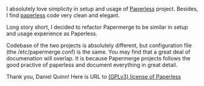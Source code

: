 
I absolutely love simplicity in setup and usage of
[Paperless](https://github.com/the-paperless-project/paperless/) project.
Besides, I find
[paperless](https://github.com/the-paperless-project/paperless/) code very
clean and elegant.

Long story short, I decided to refactor Papermerge to be similar in setup and
usage experience as Paperless.

Codebase of the two projects is absolutely different, but configuration file (the /etc/papermerge.conf) is the same.
You may find that a great deal of documenation will overlap. It is because Papermerge projects follows the good practive of paperless and document everything in great detail.

Thank you, Daniel Quinn!
Here is URL to [(GPLv3) license of Paperless](https://github.com/the-paperless-project/paperless/blob/master/LICENSE)